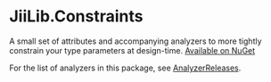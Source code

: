 # JiiLib.Constraints

A small set of attributes and accompanying analyzers to more tightly constrain your type parameters at design-time.
[Available on NuGet](https://www.nuget.org/packages/JiiLib.Constraints/)

For the list of analyzers in this package, see [AnalyzerReleases](./AnalyzerReleases.Shipped.md).
